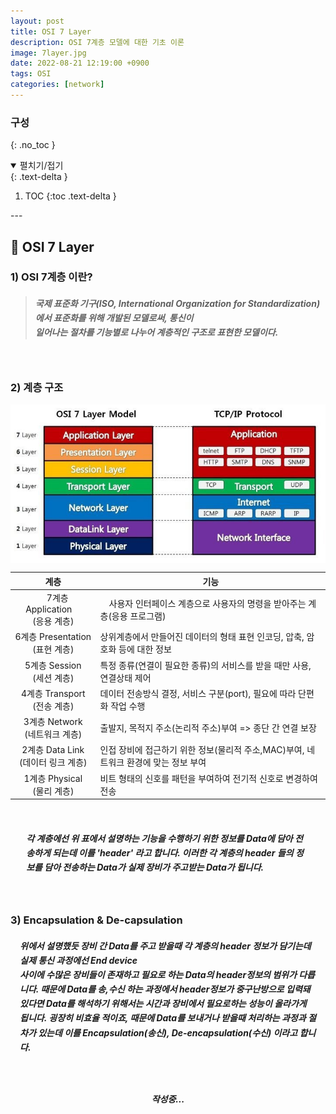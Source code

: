 ```yaml
---
layout: post
title: OSI 7 Layer
description: OSI 7계층 모델에 대한 기초 이론
image: 7layer.jpg
date: 2022-08-21 12:19:00 +0900
tags: OSI
categories: [network]
---
```

### **구성**
{: .no_toc }
<details open markdown="block">
 <summary>펼치기/접기</summary>
 {: .text-delta }

1. TOC
{:toc .text-delta }
</details>
---
<head>
<style>
    h5 {
        line-height : 165%; 
    }
</style>
</head>

## 📙 **OSI 7 Layer**
### **1) OSI 7계층 이란?**
><h5>국제 표준화 기구(ISO, International Organization for Standardization)에서  표준화를 위해 개발된 모델로써, 통신이 <br>일어나는 절차를 기능별로 나누어 계층적인 구조로 표현한 모델이다.</h5>

&nbsp;

### **2) 계층 구조**
<img src="/images/7layer.jpg" align="center">


|계층|기능|
|:-----:|----|
|&emsp;7계층 Application&emsp;<br>(응용 계층)|&emsp;사용자 인터페이스 계층으로 사용자의 명령을 받아주는 계층(응용 프로그램)&emsp;|
|6계층 Presentation<br>(표현 계층)| 상위계층에서 만들어진 데이터의 형태 표현 인코딩, 압축, 암호화 등에 대한 정보|
|5계층 Session<br>(세션 계층)|특정 종류(연결이 필요한 종류)의 서비스를 받을 때만 사용, 연결상태 제어|
|4계층 Transport<br>(전송 계층)|데이터 전송방식 결정, 서비스 구분(port), 필요에 따라 단편화 작업 수행|
|3계층 Network<br>(네트워크 계층)|출발지, 목적지 주소(논리적 주소)부여 => 종단 간 연결 보장|
|2계층 Data Link<br>(데이터 링크 계층)|인접 장비에 접근하기 위한 정보(물리적 주소,MAC)부여, 네트워크 환경에 맞는 정보 부여|
|1계층 Physical<br>(물리 계층)|비트 형태의 신호를 패턴을 부여하여 전기적 신호로 변경하여 전송|

<br>
<div style="margin-left:5%;margin-right:5%;">
<p><h5 align="left"> 각 계층에선 위 표에서 설명하는 기능을 수행하기 위한 정보를 Data에 담아 전송하게 되는데 이를 <b>'header'</b> 라고 합니다. 이러한 각 계층의 header 들의 정보를 담아 전송하는 Data가 실제 장비가 주고받는 Data가 됩니다.</h5></p>
</div>
<br>

### **3) Encapsulation & De-capsulation**
<div style="margin-left:3%;margin-right:3%;">
<p><h5 align="left"> 위에서 설명했듯 장비 간 Data를 주고 받을때 각 계층의 header 정보가 담기는데 실제 통신 과정에선 End device <br>사이에 수많은 장비들이 존재하고 필요로 하는 Data의 header정보의 범위가 다릅니다. 때문에 Data를 송,수신 하는 과정에서 header정보가 중구난방으로 입력돼 있다면 Data를 해석하기 위해서는 시간과 장비에서 필요로하는 성능이 올라가게 됩니다. 굉장히 비효율 적이죠, 때문에 Data를 보내거나 받을때 처리하는 과정과 절차가 있는데 이를 <b>Encapsulation(송신)</b>, <b>De-encapsulation(수신)</b> 이라고 합니다.
</h5></p>
</div>
<br>
<h5 align="center"> 작성중...</h5>